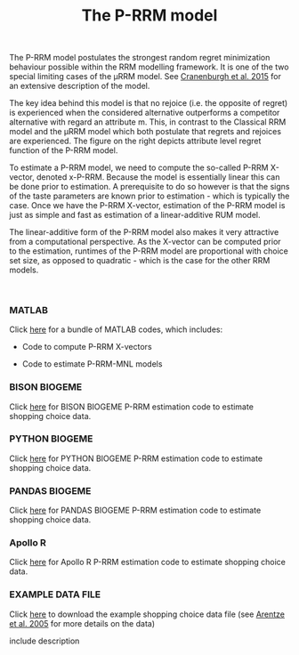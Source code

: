 <h1 class="font_6 wixui-rich-text__text" style="text-align: center;"><span class="wixui-rich-text__text">The P-RRM model</span></h1>
<div id="bgLayers_comp-la7woksn" class="MW5IWV" data-hook="bgLayers">&nbsp;</div>
<div class="" data-mesh-id="comp-la7woksninlineContent" data-testid="inline-content">
<div data-mesh-id="comp-la7woksninlineContent-gridContainer" data-testid="mesh-container-content">
<div id="i20dw1f4" class="BaOVQ8 tz5f0K i20dw1f4 wixui-rich-text" data-testid="richTextElement">
<p class="font_8 wixui-rich-text__text" dir="ltr"><span class="wixui-rich-text__text">The P-RRM model postulates the strongest random regret minimization behaviour possible within the RRM modelling framework.&nbsp;</span>It is one of the two special limiting cases of the &micro;RRM model. See&nbsp;<span class="wixui-rich-text__text"><a class="wixui-rich-text__text" href="http://www.sciencedirect.com/science/article/pii/S0965856415000166" target="_blank" rel="noopener">Cranenburgh et al. 2015</a></span>&nbsp;for an extensive description of the model.</p>
<p class="font_8 wixui-rich-text__text" dir="ltr">The key idea behind this model is that no rejoice (i.e. the opposite of regret) is experienced when the considered alternative outperforms a competitor alternative with regard an attribute&nbsp;<span class="wixui-rich-text__text">m.&nbsp;</span>This, in contrast to the Classical RRM model and the &micro;RRM model which both postulate that regrets&nbsp;<span class="wixui-rich-text__text">and</span>&nbsp;rejoices are experienced. The figure on the right depicts attribute level regret function of the P-RRM model.</p>
<p class="font_8 wixui-rich-text__text" dir="ltr">To estimate a P-RRM model, we need to compute the so-called P-RRM X-vector, denoted x-P-RRM. Because the model is essentially linear this can be done prior to estimation. A prerequisite to do so however is that the signs of the taste parameters are known prior to estimation - which is typically the case. Once we have the P-RRM X-vector, estimation of the P-RRM model is just as simple and fast as estimation of a linear-additive RUM model.</p>
<p class="font_8 wixui-rich-text__text" dir="ltr">The linear-additive form of the P-RRM model also makes it very attractive from a computational perspective. As the X-vector can be computed prior to the estimation, runtimes of the P-RRM model are proportional with choice set size, as opposed to quadratic - which is the case for the other RRM models.</p>
<p class="font_8 wixui-rich-text__text">&nbsp;</p>
<h3 class="font_7 wixui-rich-text__text" dir="ltr">MATLAB</h3>
<p class="font_8 wixui-rich-text__text" dir="ltr">Click&nbsp;<span class="wixui-rich-text__text"><a class="wixui-rich-text__text" href="https://github.com/sandervancranenburgh/advancedRRMmodels/tree/main/RRM%20Models%20%26%20Software/P-RRM/MATLAB" target="_blank" rel="noopener">here</a></span>&nbsp;for a bundle of MATLAB codes, which includes:</p>
<ul class="font_8 wixui-rich-text__text">
<li class="wixui-rich-text__text">
<p class="font_8 wixui-rich-text__text" dir="ltr">Code to compute P-RRM X-vectors</p>
</li>
<li class="wixui-rich-text__text">
<p class="font_8 wixui-rich-text__text" dir="ltr">Code to estimate P-RRM-MNL models</p>
</li>
</ul>
<h3 class="font_7 wixui-rich-text__text" dir="ltr">BISON BIOGEME&nbsp;</h3>
<p class="font_8 wixui-rich-text__text" dir="ltr">Click&nbsp;<span class="wixui-rich-text__text"><a class="wixui-rich-text__text" href="https://github.com/sandervancranenburgh/advancedRRMmodels/tree/main/RRM%20Models%20%26%20Software/P-RRM/BISON%20BIOGEME" target="_blank" rel="noopener">here</a></span>&nbsp;for BISON BIOGEME P-RRM estimation code to estimate shopping choice data.</p>
<h3 class="font_7 wixui-rich-text__text" dir="ltr">PYTHON BIOGEME</h3>
<p class="font_8 wixui-rich-text__text" dir="ltr">Click&nbsp;<span class="wixui-rich-text__text"><a class="wixui-rich-text__text" href="https://github.com/sandervancranenburgh/advancedRRMmodels/tree/main/RRM%20Models%20%26%20Software/P-RRM/PYTHON%20BIOGEME" target="_blank" rel="noopener">here</a></span>&nbsp;for PYTHON BIOGEME P-RRM estimation code to estimate shopping choice data.</p>
<h3 class="font_7 wixui-rich-text__text" dir="ltr">PANDAS BIOGEME</h3>
<p class="font_8 wixui-rich-text__text" dir="ltr">Click&nbsp;<span class="wixui-rich-text__text"><a class="wixui-rich-text__text" href="https://github.com/sandervancranenburgh/advancedRRMmodels/tree/main/RRM%20Models%20%26%20Software/P-RRM/PANDAS%20BIOGEME" target="_blank" rel="noopener">here</a></span>&nbsp;for PANDAS BIOGEME P-RRM estimation code to estimate shopping choice data.</p>
<h3 class="font_8 wixui-rich-text__text">Apollo R</h3>
<p class="font_8 wixui-rich-text__text" dir="ltr">Click&nbsp;<span class="wixui-rich-text__text"><a class="wixui-rich-text__text" href="https://github.com/sandervancranenburgh/advancedRRMmodels/tree/main/RRM%20Models%20%26%20Software/P-RRM/Apollo%20R" target="_blank" rel="noopener">here</a></span>&nbsp;for Apollo R&nbsp;P-RRM estimation code to estimate shopping choice data.</p>
<h3 class="font_8 wixui-rich-text__text">EXAMPLE DATA FILE</h3>
<p class="font_8 wixui-rich-text__text" dir="ltr">Click&nbsp;<span class="wixui-rich-text__text"><a class="wixui-rich-text__text" href="[https://surfdrive.surf.nl/files/index.php/s/pyTXgpXx0JPTHhv](https://github.com/sandervancranenburgh/advancedRRMmodels/tree/main/RRM%20Models%20%26%20Software/P-RRM/EXAMPLE%20DATA)" target="_blank" rel="noopener">here</a></span>&nbsp;to download the example shopping choice data file&nbsp;(see&nbsp;<span class="wixui-rich-text__text"><a class="wixui-rich-text__text" href="http://journals.ama.org/doi/abs/10.1509/jmkr.42.1.109.56884" target="_blank" rel="noopener">Arentze et al. 2005</a></span>&nbsp;for more details on the data)</p>
</div>
</div>
</div>include description
